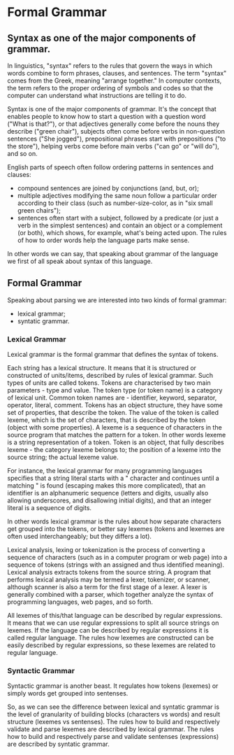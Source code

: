 # Formal Grammar

## Syntax as one of the major components of grammar.

In linguistics, "syntax" refers to the rules that govern the ways in which words combine to form phrases, clauses, and sentences. The term "syntax" comes from the Greek, meaning "arrange together." In computer contexts, the term refers to the proper ordering of symbols and codes so that the computer can understand what instructions are telling it to do.

Syntax is one of the major components of grammar. It's the concept that enables people to know how to start a question with a question word ("What is that?"), or that adjectives generally come before the nouns they describe ("green chair"), subjects often come before verbs in non-question sentences ("She jogged"), prepositional phrases start with prepositions ("to the store"), helping verbs come before main verbs ("can go" or "will do"), and so on.

English parts of speech often follow ordering patterns in sentences and clauses:
- compound sentences are joined by conjunctions (and, but, or);
- multiple adjectives modifying the same noun follow a particular order according to their class (such as number-size-color, as in "six small green chairs");
- sentences often start with a subject, followed by a predicate (or just a verb in the simplest sentences) and contain an object or a complement (or both), which shows, for example, what's being acted upon.
The rules of how to order words help the language parts make sense.

In other words we can say, that speaking about grammar of the language we first of all speak about syntax of this language.

## Formal Grammar

Speaking about parsing we are interested into two kinds of formal grammar:
  - lexical grammar;
  - syntatic grammar.

### Lexical Grammar
Lexical grammar is the formal grammar that defines the syntax of tokens.

Each string has a lexical structure. It means that it is structured or constructed of units/items, described by rules of lexical grammar. Such types of units are called tokens. Tokens are characterised by two main parameters - type and value. The token type (or token name) is a category of lexical unit. Common token names are - identifier, keyword, separator, operator, literal, comment. Tokens has an object structure, they have some set of properties, that describe the token. The value of the token is called lexeme, which is the set of characters, that is described by the token (object with some properties). A lexeme is a sequence of characters in the source program that matches the pattern for a token. In other words lexeme is a string representation of a token. Token is an object, that fully describes lexeme - the category lexeme belongs to; the position of a lexeme into the source string; the actual lexeme value.

For instance, the lexical grammar for many programming languages specifies that a string literal starts with a " character and continues until a matching " is found (escaping makes this more complicated), that an identifier is an alphanumeric sequence (letters and digits, usually also allowing underscores, and disallowing initial digits), and that an integer literal is a sequence of digits. 

In other words lexical grammar is the rules about how separate characters get grouped into the tokens, or better say lexemes (tokens and lexemes are often used interchangeably; but they differs a lot).

Lexical analysis, lexing or tokenization is the process of converting a sequence of characters (such as in a computer program or web page) into a sequence of tokens (strings with an assigned and thus identified meaning). Lexical analysis extracts tokens from the source string. A program that performs lexical analysis may be termed a lexer, tokenizer, or scanner, although scanner is also a term for the first stage of a lexer. A lexer is generally combined with a parser, which together analyze the syntax of programming languages, web pages, and so forth.

All lexemes of this/that language can be described by regular expressions. It means that we can use regular expressions to split all source strings on lexemes. If the language can be described by regular expressions it is called regular language. The rules how lexemes are constructed can be easily described by regular expressions, so these lexemes are related to regular language.

### Syntactic Grammar
Syntactic grammar is another beast. It regulates how tokens (lexemes) or simply words get grouped into sentenses.

So, as we can see the difference between lexical and syntatic grammar is the level of granularity of building blocks (characters vs words) and result structure (lexemes vs sentenses). The rules how to build and respectively validate and parse lexemes are described by lexical grammar. The rules how to build and respectively parse and validate sentenses (expressions) are described by syntatic grammar.
